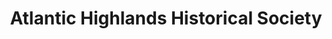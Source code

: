 ---
layout: repo
title: "Atlantic Highlands Historical Society"
id: 12596
permalink: repos/12596/
---